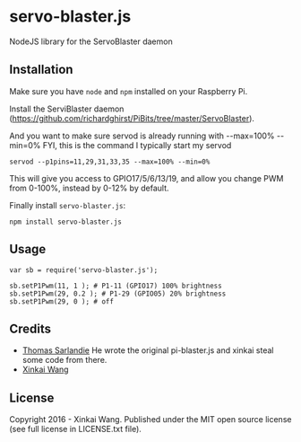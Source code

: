 # servo-blaster.js
NodeJS library for the ServoBlaster daemon

## Installation

Make sure you have `node` and `npm` installed on your Raspberry Pi.

Install the ServiBlaster daemon (https://github.com/richardghirst/PiBits/tree/master/ServoBlaster).

And you want to make sure servod is already running with --max=100% --min=0%
FYI, this is the command I typically start my servod

    servod --p1pins=11,29,31,33,35 --max=100% --min=0%

This will give you access to GPIO17/5/6/13/19, and allow you change PWM from 0-100%, instead by 0-12% by default.

Finally install `servo-blaster.js`:

    npm install servo-blaster.js

## Usage

    var sb = require('servo-blaster.js');

    sb.setP1Pwm(11, 1 ); # P1-11 (GPIO17) 100% brightness
    sb.setP1Pwm(29, 0.2 ); # P1-29 (GPIO05) 20% brightness
    sb.setP1Pwm(29, 0 ); # off

## Credits

* [Thomas Sarlandie](https://github.com/sarfata) He wrote the original pi-blaster.js and xinkai steal some code from there.
* [Xinkai Wang](https://github.com/xinkaiwang)


## License

Copyright 2016 - Xinkai Wang. Published under the MIT open source license (see full license in LICENSE.txt file).

[servoBlaster]: https://github.com/xinkaiwang/ServoBlaster.js
